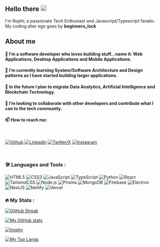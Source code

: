 <div id="greeting" align="left">
  <h2><b size="30px">Hello there </b><img src="https://em-content.zobj.net/thumbs/120/apple/354/waving-hand_medium-dark-skin-tone_1f44b-1f3fe_1f3fe.png" width="20"></h2>
</div>

<div id="header" align="left">
   I'm Rophi; a passionate Tech Enthusiast and Javascript/Typescript fanatic. 
</div>

<div id="header" align="left">
   My coding alter ego  goes by <strong>beginners_lock</strong>
</div>

## About me

####  👀 I’m a software developer who loves building stuff...name it: Web Applications, Desktop Applications and Mobile Applications.
####  🌱 I’m currently learning System/Software Architecture and Design patterns as I have started building larger applications.
####  🔮 In the future I plan to migrate Data Analytics, Artificial Intelligence and Blockchain Technology.
####  💞️ I’m looking to collaborate with other developers and contribute what I can to the tech community.
####  📫 How to reach me:

<br/>

[<img src="https://img.shields.io/badge/GitHub-000000?style=for-the-badge&logo=GitHub&logoColor=white" alt="Github"/>](https://github.com/beginners-lock)
[<img src="https://img.shields.io/badge/Linkedin-0e76a8?style=for-the-badge&logo=Linkedin&logoColor=white" alt="LinkedIn"/>](https://ng.linkedin.com/in/rophi-chukwu)
[<img src="https://img.shields.io/badge/Twitter/X-000000?style=for-the-badge&logo=X&logoColor=white" alt="Twitter/X"/>](https://x.com/beginners_lock)
[<img src="https://img.shields.io/badge/Instagram-ff0069?style=for-the-badge&logo=Instagram&logoColor=white" alt="Instagram"/>](https://www.instagram.com/beginners_lock/)

<br/>
 
### :hammer_and_wrench: Languages and Tools :

![HTML5](https://img.shields.io/badge/HTML5-e34f26?style=for-the-badge&logo=HTML5&logoColor=white)
![CSS3](https://img.shields.io/badge/CSS3-1572B6?style=for-the-badge&logo=CSS3&logoColor=white)
![JavaScript](https://img.shields.io/badge/JavaScript-F7DF1E?style=for-the-badge&logo=JavaScript&logoColor=white)
![TypeScript](https://img.shields.io/badge/TypeScript-3178C6?style=for-the-badge&logo=TypeScript&logoColor=white)
![Python](https://img.shields.io/badge/Python-3776AB?style=for-the-badge&logo=Python&logoColor=white)
![React](https://img.shields.io/badge/React-61DAFB?style=for-the-badge&logo=React&logoColor=white)
![TailwindCSS](https://img.shields.io/badge/TailwindCSS-06B6D4?style=for-the-badge&logo=TailwindCSS&logoColor=white)
![Node.js](https://img.shields.io/badge/Nodejs-5FA04E?style=for-the-badge&logo=Node.js&logoColor=white)
![Prisma](https://img.shields.io/badge/Prisma-2D3748?style=for-the-badge&logo=Prisma&logoColor=white)
![MongoDB](https://img.shields.io/badge/MongoDB-47A248?style=for-the-badge&logo=MongoDB&logoColor=white)
![Firebase](https://img.shields.io/badge/Firebase-DD2C00?style=for-the-badge&logo=Firebase&logoColor=white)
![Electron](https://img.shields.io/badge/Electron-47848F?style=for-the-badge&logo=Electron&logoColor=white)
![NextJS](https://img.shields.io/badge/NextJS-000000?style=for-the-badge&logo=Next.js&logoColor=white)
![Netlify](https://img.shields.io/badge/Netlify-00C7B7?style=for-the-badge&logo=Netlify&logoColor=white)
![Vercel](https://img.shields.io/badge/Vercel-000000?style=for-the-badge&logo=Vercel&logoColor=white)


### :fire: My Stats :
<!---[![My GitHub Streak](http://github-readme-streak-stats.herokuapp.com?user=beginners-lock)](https://git.io/streak-stats)--->
[![GitHub Streak](https://streak-stats.demolab.com/?user=beginners-lock)](https://git.io/streak-stats)

[![My GitHub stats](https://github-readme-stats.vercel.app/api?username=beginners-lock)](https://github.com/beginners-lock/github-readme-stats)

[![trophy](https://github-profile-trophy.vercel.app/?username=beginners-lock)](https://github.com/beginners-lock/github-profile-trophy)

[![My Top Langs](https://github-readme-stats.vercel.app/api/top-langs/?username=beginners-lock&layout=donut-vertical)](https://github.com/beginners-lock/github-readme-stats)


<!---
beginners-lock/beginners-lock is a ✨ special ✨ repository because its `README.md` (this file) appears on your GitHub profile.
You can click the Preview link to take a look at your changes.
--->
